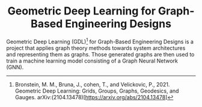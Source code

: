 <h1 style="text-align: center;"> Geometric Deep Learning for Graph-Based Engineering Designs</h1>

Geometric Deep Learning (GDL)[^Fn1] for Graph-Based Engineering Designs is a project that applies graph theory methods towards system architectures and representing them as graphs.
Those generated graphs are then used to train a machine learning model consisting of a Graph Neural Network (GNN).





[^Fn1]: Bronstein, M. M., Bruna, J., cohen, T., and Velickovic, P., 2021. Geometric Deep Learning: Grids, Groups, Graphs, Geodesics, and Gauges. arXiv:(2104.13478)[https://arxiv.org/abs/2104.13478]
